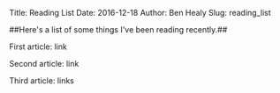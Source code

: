 Title: Reading List
Date: 2016-12-18
Author: Ben Healy
Slug: reading_list

##Here's a list of some things I've been reading recently.##

First article: link

Second article: link

Third article: links	
			